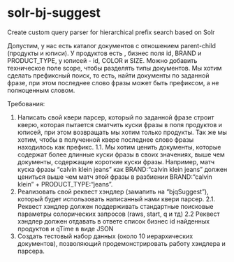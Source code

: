 # solr-bj-suggest
Create custom query parser for hierarchical prefix search based on Solr

Допустим, у нас есть каталог документов с отношением parent-child (продукты и юписи).
У продуктов есть , бизнес поля id, BRAND и PRODUCT_TYPE, у юписей - id, COLOR и SIZE. Можно добавить техническое поле scope, чтобы разделять типы документов.
Мы хотим сделать префиксный поиск, то есть, найти документы по заданной фразе, при этом последнее слово фразы может быть префиксом, а не полноценным словом.

Требования:
1. Написать свой квери парсер, который по заданной фразе строит кверю, которая пытается сматчить куски фразы в поля продуктов и юписей, при этом возвращать мы хотим только продукты. Так же мы хотим, чтобы в полученной квере последнее слово фразы находилось как префикс.
1.1. Мы хотим ценить документы, которые содержат более длинные куски фразы в своих значениях, выше чем документы, содержащие короткие куски фразы. Например, матч куска фразы “calvin klein jeans” как BRAND:“calvin klein jeans” должен цениться выше чем матч этой фразы в разбиении BRAND:“calvin klein” + PRODUCT_TYPE:“jeans”.
2. Реализовать свой реквест хэндлер (замапить на “bjqSuggest”), который будет использовать  написанный нами квери парсер.
2.1. Реквест хэндлер должен поддерживать стандартные поисковые параметры солорических запросов (raws, start, q и тд)
2.2 Реквест хэндлер должен отдавать в ответе список бизнес id найденных продуктов и qTime в виде JSON
3. Создать тестовый набор данных (около 10 иерархических документов), позволяющий продемонстрировать работу хэндлера и парсера.
